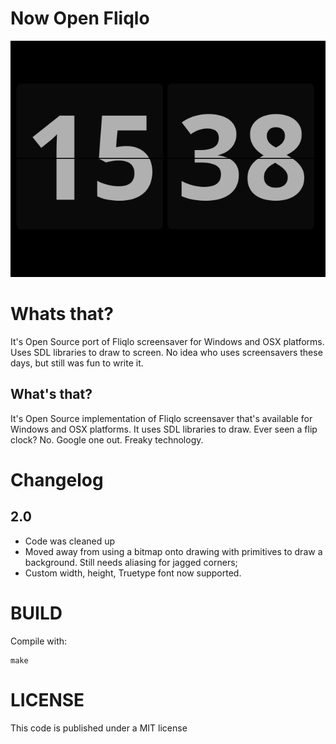 # Now Open Fliqlo

![screenshot](./screenshot.png)

# Whats that?
It's Open Source port of Fliqlo screensaver for Windows and OSX platforms.
Uses SDL libraries to draw to screen.
No idea who uses screensavers these days, but still was fun to write it.

## What's that?
It's Open Source implementation of Fliqlo screensaver that's available for Windows and OSX platforms.
It uses SDL libraries to draw. 
Ever seen a flip clock? No. Google one out. Freaky technology.

# Changelog
## 2.0
* Code was cleaned up
* Moved away from using a bitmap onto drawing with primitives to draw a background. Still needs aliasing for jagged corners;
* Custom width, height, Truetype font now supported.

# BUILD
Compile with:

	make
	
# LICENSE

This code is published under a MIT license
